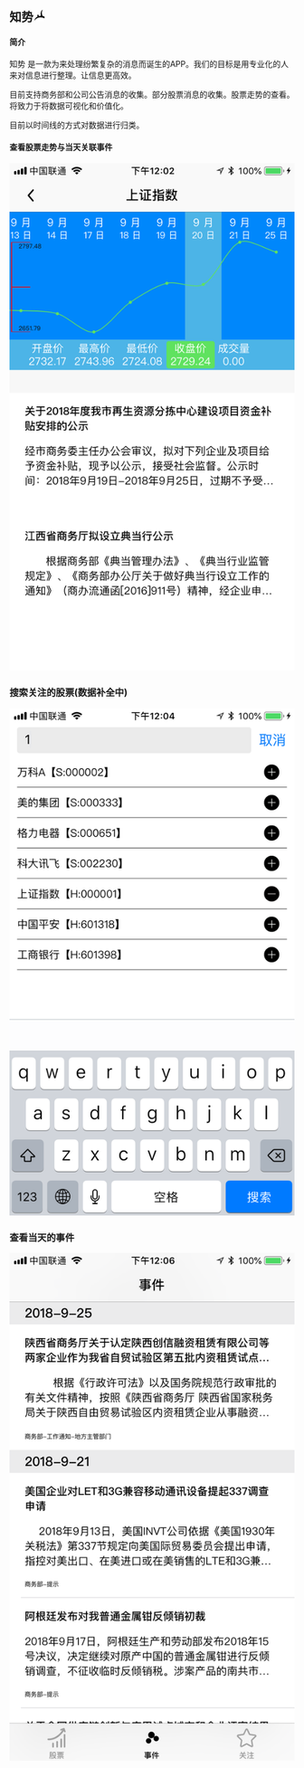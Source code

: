 ## 知势![](/assets/icon-20.png)

#### 简介

知势 是一款为来处理纷繁复杂的消息而诞生的APP。我们的目标是用专业化的人来对信息进行整理。让信息更高效。

目前支持商务部和公司公告消息的收集。部分股票消息的收集。股票走势的查看。将致力于将数据可视化和价值化。

目前以时间线的方式对数据进行归类。

#### 查看股票走势与当天关联事件

![](/assets/IMG_2082.PNG)

### 搜索关注的股票\(数据补全中\)

![](/assets/IMG_2088.PNG)

### 查看当天的事件

![](/assets/IMG_2089.PNG)

